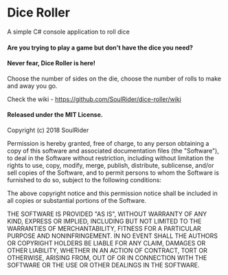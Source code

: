 # Dice Roller

A simple C# console application to roll dice

#### Are you trying to play a game but don't have the dice you need?

#### Never fear, Dice Roller is here!

Choose the number of sides on the die, choose the number of rolls to make and away you go.

Check the wiki - https://github.com/SoulRider/dice-roller/wiki

#### Released under the MIT License.

Copyright (c) 2018 SoulRider

Permission is hereby granted, free of charge, to any person obtaining a copy of this software and associated documentation files (the "Software"), to deal in the Software without restriction, including without limitation the rights to use, copy, modify, merge, publish, distribute, sublicense, and/or sell copies of the Software, and to permit persons to whom the Software is furnished to do so, subject to the following conditions:

The above copyright notice and this permission notice shall be included in all copies or substantial portions of the Software.

THE SOFTWARE IS PROVIDED "AS IS", WITHOUT WARRANTY OF ANY KIND, EXPRESS OR IMPLIED, INCLUDING BUT NOT LIMITED TO THE WARRANTIES OF MERCHANTABILITY, FITNESS FOR A PARTICULAR PURPOSE AND NONINFRINGEMENT. IN NO EVENT SHALL THE AUTHORS OR COPYRIGHT HOLDERS BE LIABLE FOR ANY CLAIM, DAMAGES OR OTHER LIABILITY, WHETHER IN AN ACTION OF CONTRACT, TORT OR OTHERWISE, ARISING FROM, OUT OF OR IN CONNECTION WITH THE SOFTWARE OR THE USE OR OTHER DEALINGS IN THE SOFTWARE.
